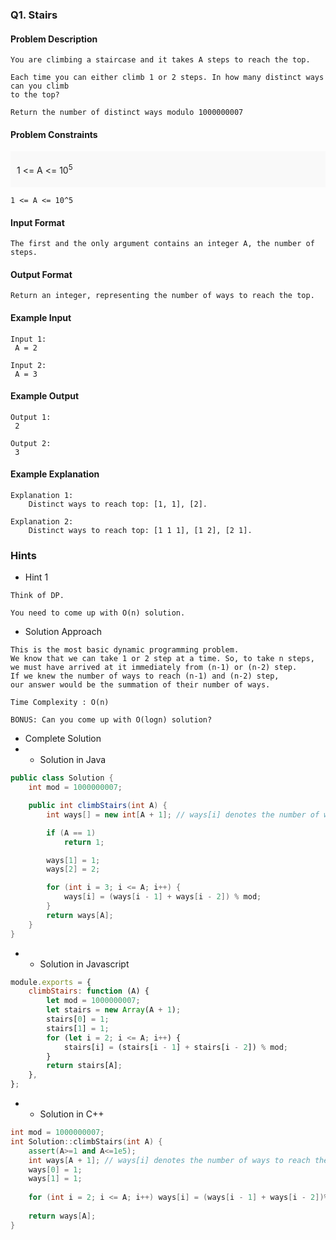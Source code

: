 ### Q1. Stairs
#### Problem Description
```text
You are climbing a staircase and it takes A steps to reach the top.

Each time you can either climb 1 or 2 steps. In how many distinct ways can you climb 
to the top?

Return the number of distinct ways modulo 1000000007
```
#### Problem Constraints
<div style="background-color: #f9f9f9; padding: 5px 10px;">
    <p>1 &lt;= A &lt;= 10<sup>5</sup></p>
</div>

```text
1 <= A <= 10^5
```
#### Input Format
```text
The first and the only argument contains an integer A, the number of steps.
```
#### Output Format
```text
Return an integer, representing the number of ways to reach the top.
```
#### Example Input
```text
Input 1:
 A = 2

Input 2:
 A = 3
```
#### Example Output
```text
Output 1:
 2

Output 2:
 3
```
#### Example Explanation
```text
Explanation 1:
    Distinct ways to reach top: [1, 1], [2].

Explanation 2:
    Distinct ways to reach top: [1 1 1], [1 2], [2 1].
```
### Hints
* Hint 1
```text
Think of DP.

You need to come up with O(n) solution.
```
* Solution Approach
```text
This is the most basic dynamic programming problem.
We know that we can take 1 or 2 step at a time. So, to take n steps,
we must have arrived at it immediately from (n-1) or (n-2) step.
If we knew the number of ways to reach (n-1) and (n-2) step,
our answer would be the summation of their number of ways.

Time Complexity : O(n)

BONUS: Can you come up with O(logn) solution?
```
* Complete Solution
* * Solution in Java
```java
public class Solution {
    int mod = 1000000007;

    public int climbStairs(int A) {
        int ways[] = new int[A + 1]; // ways[i] denotes the number of ways to reach the i'th step.

        if (A == 1)
            return 1;

        ways[1] = 1;
        ways[2] = 2;

        for (int i = 3; i <= A; i++) {
            ways[i] = (ways[i - 1] + ways[i - 2]) % mod;
        }
        return ways[A];
    }
}
```
* * Solution in Javascript
```javascript
module.exports = {
    climbStairs: function (A) {
        let mod = 1000000007;
        let stairs = new Array(A + 1);
        stairs[0] = 1;
        stairs[1] = 1;
        for (let i = 2; i <= A; i++) {
            stairs[i] = (stairs[i - 1] + stairs[i - 2]) % mod;
        }
        return stairs[A];
    },
};
```
* * Solution in C++
```cpp
int mod = 1000000007;
int Solution::climbStairs(int A) {
    assert(A>=1 and A<=1e5);
    int ways[A + 1]; // ways[i] denotes the number of ways to reach the i'th step.
    ways[0] = 1;
    ways[1] = 1;
    
    for (int i = 2; i <= A; i++) ways[i] = (ways[i - 1] + ways[i - 2])%mod;
    
    return ways[A];
}
```

